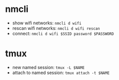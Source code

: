 # nmcli

* show wifi networks: `nmcli d wifi`
* rescan wifi networks: `nmcli d wifi rescan`
* connect: `nmcli d wifi $SSID password $PASSWORD`

# tmux

* new named session: `tmux -L $NAME`
* attach to named session: `tmux attach -t $NAME`

